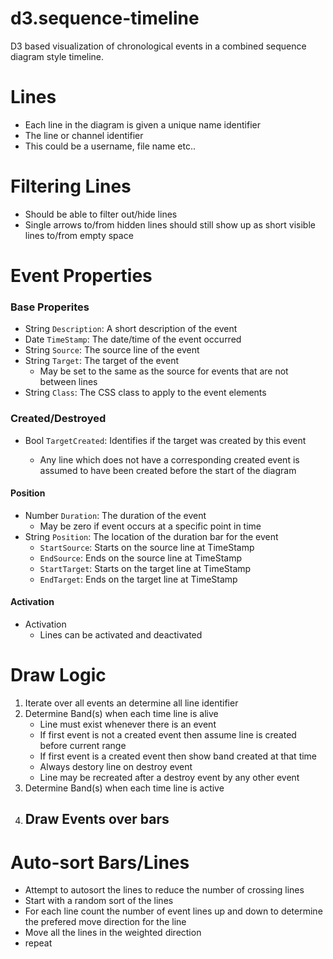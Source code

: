 # d3.sequence-timeline #

D3 based visualization of chronological events in a combined sequence diagram style timeline.


# Lines #
- Each line in the diagram is given a unique name identifier
- The line or channel identifier
- This could be a username, file name etc..
	
	
# Filtering Lines #
- Should be able to filter out/hide lines
- Single arrows to/from hidden lines should still show up as short visible lines to/from empty space

	
# Event Properties #

### Base Properites ###

- String `Description`: A short description of the event
- Date `TimeStamp`: The date/time of the event occurred
- String `Source`: The source line of the event
- String `Target`: The target of the event 
    - May be set to the same as the source for events that are not between lines
- String `Class`: The CSS class to apply to the event elements

### Created/Destroyed ###



- Bool `TargetCreated`: Identifies if the target was created by this event




    - Any line which does not have a corresponding created event is assumed to have been created before the start of the diagram


#### Position ###

- Number `Duration`: The duration of the event
    - May be zero if event occurs at a specific point in time
- String `Position`: The location of the duration bar for the event
    - `StartSource`: Starts on the source line at TimeStamp
    - `EndSource`: Ends on the source line at TimeStamp 
    - `StartTarget`: Starts on the target line at TimeStamp
    - `EndTarget`: Ends on the target line at TimeStamp


#### Activation ###

- Activation
    - Lines can be activated and deactivated

	

# Draw Logic #

1. Iterate over all events an determine all line identifier
2. Determine Band(s) when each time line is alive
    - Line must exist whenever there is an event
    - If first event is not a created event then assume line is created before current range
    - If first event is a created event then show band created at that time
    - Always destory line on destroy event
    - Line may be recreated after a destroy event by any other event		
3. Determine Band(s) when each time line is active
4. Draw Events over bars
    - 
	
	
	

# Auto-sort Bars/Lines #

- Attempt to autosort the lines to reduce the number of crossing lines
- Start with a random sort of the lines
- For each line count the number of event lines up and down to determine the prefered move direction for the line
- Move all the lines in the weighted direction
- repeat